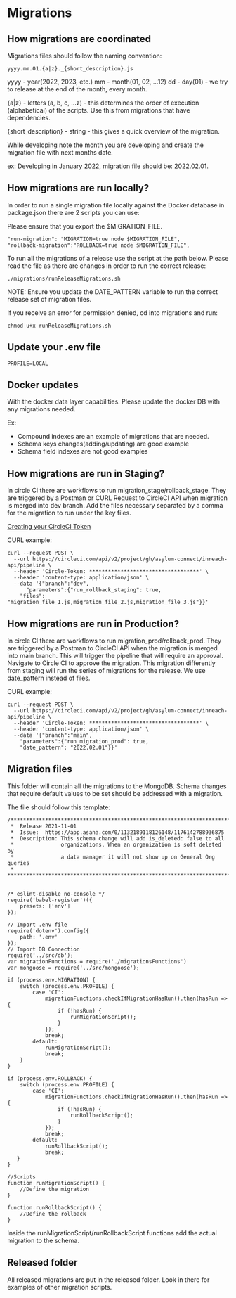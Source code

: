 # Migrations

## How migrations are coordinated

Migrations files should follow the naming convention:

```
yyyy.mm.01.{a|z}._{short_description}.js
```

yyyy - year(2022, 2023, etc.)
mm - month(01, 02, ...12)
dd - day(01) - we try to release at the end of the month, every month.

{a|z} - letters (a, b, c, ...z) - this determines the order of execution (alphabetical) of the scripts. Use this from migrations that have dependencies.

{short_description} - string - this gives a quick overview of the migration.

While developing note the month you are developing and create the migration file with next months date.

ex: Developing in January 2022, migration file should be: 2022.02.01.

## How migrations are run locally?

In order to run a single migration file locally against the Docker database in package.json there are 2 scripts you can use:

Please ensure that you export the $MIGRATION_FILE.

```
"run-migration": "MIGRATION=true node $MIGRATION_FILE",
"rollback-migration":"ROLLBACK=true node $MIGRATION_FILE",
```

To run all the migrations of a release use the script at the path below. Please read the file as there are changes in order to run the correct release:

```
./migrations/runReleaseMigrations.sh
```

NOTE: Ensure you update the DATE_PATTERN variable to run the correct release set of migration files.

If you receive an error for permission denied, cd into migrations and run:

```
chmod u+x runReleaseMigrations.sh
```

## Update your .env file

```
PROFILE=LOCAL
```

## Docker updates

With the docker data layer capabilities. Please update the docker DB with any migrations needed.

Ex:

- Compound indexes are an example of migrations that are needed.
- Schema keys changes(adding/updating) are good example
- Schema field indexes are not good examples

## How migrations are run in Staging?

In circle CI there are workflows to run migration_stage/rollback_stage. They are triggered by a Postman or CURL Request to CircleCI API when migration is merged into dev branch. Add the files necessary separated by a comma for the migration to run under the key files.

[Creating your CircleCI Token](https://circleci.com/docs/2.0/managing-api-tokens/)

CURL example:

```
curl --request POST \
  --url https://circleci.com/api/v2/project/gh/asylum-connect/inreach-api/pipeline \
  --header 'Circle-Token: ***********************************' \
  --header 'content-type: application/json' \
  --data '{"branch":"dev",
      "parameters":{"run_rollback_staging": true,
    "files": "migration_file_1.js,migration_file_2.js,migration_file_3.js"}}'
```

## How migrations are run in Production?

In circle CI there are workflows to run migration_prod/rollback_prod. They are triggered by a Postman to CircleCI API when the migration is merged into main branch. This will trigger the pipeline that will require an approval. Navigate to Circle CI to approve the migration. This migration differently from staging will run the series of migrations for the release. We use date_pattern instead of files.

CURL example:

```
curl --request POST \
  --url https://circleci.com/api/v2/project/gh/asylum-connect/inreach-api/pipeline \
  --header 'Circle-Token: ***********************************' \
  --header 'content-type: application/json' \
  --data '{"branch":"main",
    "parameters":{"run_migration_prod": true,
    "date_pattern": "2022.02.01"}}'
```

## Migration files

This folder will contain all the migrations to the MongoDB. Schema changes that require default values to be set should be addressed with a migration.

The file should follow this template:

```
/**********************************************************************************
 *  Release 2021-11-01
 *  Issue:  https://app.asana.com/0/1132189118126148/1176142788936875
 *  Description: This schema change will add is_deleted: false to all
 *               organizations. When an organization is soft deleted by
 *               a data manager it will not show up on General Org queries
 * ********************************************************************************


/* eslint-disable no-console */
require('babel-register')({
	presets: ['env']
});

// Import .env file
require('dotenv').config({
	path: '.env'
});
// Import DB Connection
require('../src/db');
var migrationFunctions = require('./migrationsFunctions')
var mongoose = require('../src/mongoose');

if (process.env.MIGRATION) {
	switch (process.env.PROFILE) {
		case 'CI':
			migrationFunctions.checkIfMigrationHasRun().then(hasRun => {
				if (!hasRun) {
					runMigrationScript();
				}
			});
			break;
		default:
			runMigrationScript();
			break;
	}
}

if (process.env.ROLLBACK) {
	switch (process.env.PROFILE) {
		case 'CI':
			migrationFunctions.checkIfMigrationHasRun().then(hasRun => {
				if (!hasRun) {
					runRollbackScript();
				}
			});
			break;
		default:
			runRollbackScript();
			break;
   }
}

//Scripts
function runMigrationScript() {
	//Define the migration
}

function runRollbackScript() {
	//Define the rollback
}

```

Inside the runMigrationScript/runRollbackScript functions add the actual migration to the schema.

## Released folder

All released migrations are put in the released folder. Look in there for examples of other migration scripts.
